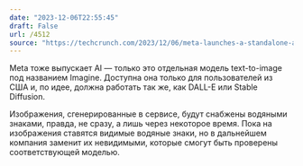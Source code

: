 ```yaml
---
date: "2023-12-06T22:55:45"
draft: False
url: /4512
source: "https://techcrunch.com/2023/12/06/meta-launches-a-standalone-ai-powered-image-generator/"
---
```


Meta тоже выпускает AI — только это отдельная модель text-to-image под названием Imagine. Доступна она только для пользователей из США и, по идее, должна работать так же, как DALL-E или Stable Diffusion. 

Изображения, сгенерированные в сервисе, будут снабжены водяными знаками, правда, не сразу, а лишь через некоторое время. Пока на изображения ставятся видимые водяные знаки, но в дальнейшем компания заменит их невидимыми, которые смогут быть проверены соответствующей моделью.
